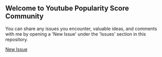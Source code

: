 ## Welcome to Youtube Popularity Score Community

You can share any issues you encounter, valuable ideas, and comments with me by opening a 'New Issue' under the 'Issues' section in this repository.

[New Issue](https://github.com/youtube-popularity-score/community/issues/new)
